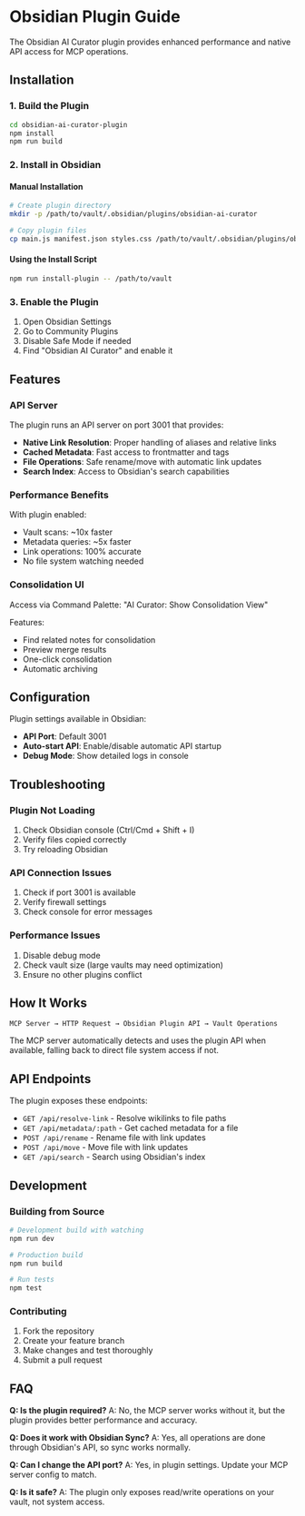 # Obsidian Plugin Guide

The Obsidian AI Curator plugin provides enhanced performance and native API access for MCP operations.

## Installation

### 1. Build the Plugin

```bash
cd obsidian-ai-curator-plugin
npm install
npm run build
```

### 2. Install in Obsidian

#### Manual Installation
```bash
# Create plugin directory
mkdir -p /path/to/vault/.obsidian/plugins/obsidian-ai-curator

# Copy plugin files
cp main.js manifest.json styles.css /path/to/vault/.obsidian/plugins/obsidian-ai-curator/
```

#### Using the Install Script
```bash
npm run install-plugin -- /path/to/vault
```

### 3. Enable the Plugin

1. Open Obsidian Settings
2. Go to Community Plugins
3. Disable Safe Mode if needed
4. Find "Obsidian AI Curator" and enable it

## Features

### API Server

The plugin runs an API server on port 3001 that provides:

- **Native Link Resolution**: Proper handling of aliases and relative links
- **Cached Metadata**: Fast access to frontmatter and tags
- **File Operations**: Safe rename/move with automatic link updates
- **Search Index**: Access to Obsidian's search capabilities

### Performance Benefits

With plugin enabled:
- Vault scans: ~10x faster
- Metadata queries: ~5x faster  
- Link operations: 100% accurate
- No file system watching needed

### Consolidation UI

Access via Command Palette: "AI Curator: Show Consolidation View"

Features:
- Find related notes for consolidation
- Preview merge results
- One-click consolidation
- Automatic archiving

## Configuration

Plugin settings available in Obsidian:

- **API Port**: Default 3001
- **Auto-start API**: Enable/disable automatic API startup
- **Debug Mode**: Show detailed logs in console

## Troubleshooting

### Plugin Not Loading

1. Check Obsidian console (Ctrl/Cmd + Shift + I)
2. Verify files copied correctly
3. Try reloading Obsidian

### API Connection Issues

1. Check if port 3001 is available
2. Verify firewall settings
3. Check console for error messages

### Performance Issues

1. Disable debug mode
2. Check vault size (large vaults may need optimization)
3. Ensure no other plugins conflict

## How It Works

```
MCP Server → HTTP Request → Obsidian Plugin API → Vault Operations
```

The MCP server automatically detects and uses the plugin API when available, falling back to direct file system access if not.

## API Endpoints

The plugin exposes these endpoints:

- `GET /api/resolve-link` - Resolve wikilinks to file paths
- `GET /api/metadata/:path` - Get cached metadata for a file
- `POST /api/rename` - Rename file with link updates
- `POST /api/move` - Move file with link updates
- `GET /api/search` - Search using Obsidian's index

## Development

### Building from Source

```bash
# Development build with watching
npm run dev

# Production build
npm run build

# Run tests
npm test
```

### Contributing

1. Fork the repository
2. Create your feature branch
3. Make changes and test thoroughly
4. Submit a pull request

## FAQ

**Q: Is the plugin required?**
A: No, the MCP server works without it, but the plugin provides better performance and accuracy.

**Q: Does it work with Obsidian Sync?**
A: Yes, all operations are done through Obsidian's API, so sync works normally.

**Q: Can I change the API port?**
A: Yes, in plugin settings. Update your MCP server config to match.

**Q: Is it safe?**
A: The plugin only exposes read/write operations on your vault, not system access.